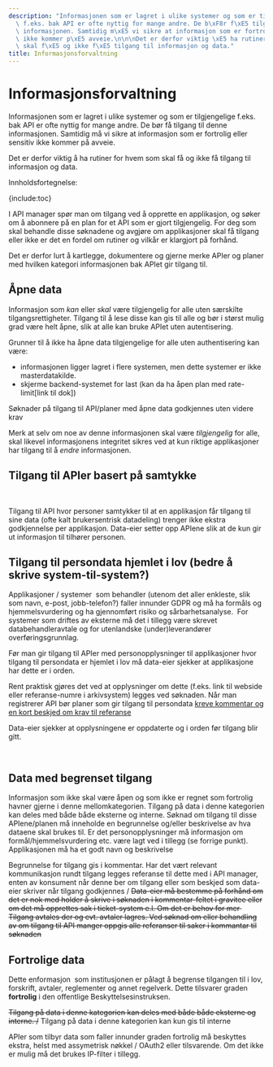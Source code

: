 ```yaml
---
description: "Informasjonen som er lagret i ulike systemer og som er tilgjengelige\
  \ f.eks. bak API er ofte nyttig for mange andre. De b\xF8r f\xE5 tilgang til denne\
  \ informasjonen. Samtidig m\xE5 vi sikre at informasjon som er fortrolig eller sensitiv\
  \ ikke kommer p\xE5 avveie.\n\n\nDet er derfor viktig \xE5 ha rutiner for hvem som\
  \ skal f\xE5 og ikke f\xE5 tilgang til informasjon og data."
title: Informasjonsforvaltning
---
```


# Informasjonsforvaltning

Informasjonen som er lagret i ulike systemer og som er tilgjengelige f.eks. bak API er ofte nyttig for mange andre. De bør få tilgang til denne informasjonen. Samtidig må vi sikre at informasjon som er fortrolig eller sensitiv ikke kommer på avveie.


Det er derfor viktig å ha rutiner for hvem som skal få og ikke få tilgang til informasjon og data.

Innholdsfortegnelse:


{include:toc}


I API manager spør man om tilgang ved å opprette en applikasjon, og søker om å abonnere på en plan for et API som er gjort tilgjengelig. For deg som skal behandle disse søknadene og avgjøre om applikasjoner skal få tilgang eller ikke er det en fordel om rutiner og vilkår er klargjort på forhånd.


Det er derfor lurt å kartlegge, dokumentere og gjerne merke APIer og planer med hvilken kategori informasjonen bak APIet gir tilgang til.


## Åpne data


Informasjon som *kan* eller *skal* være tilgjengelig for alle uten særskilte tilgangsrettigheter. Tilgang til å lese disse kan gis til alle og bør i størst mulig grad være helt åpne, slik at alle kan bruke APIet uten autentisering.


Grunner til å ikke ha åpne data tilgjengelige for alle uten authentisering kan være:


* informasjonen ligger lagret i flere systemen, men dette systemer er ikke masterdatakilde.
* skjerme backend-systemet for last (kan da ha åpen plan med rate-limit[link til dok])


Søknader på tilgang til API/planer med åpne data godkjennes uten videre krav


Merk at selv om noe av denne informasjonen skal være *tilgjengelig* for alle, skal likevel informasjonens integritet sikres ved at kun riktige applikasjoner har tilgang til å *endre* informasjonen.


## Tilgang til APIer basert på samtykke


 


Tilgang til API hvor personer samtykker til at en applikasjon får tilgang til sine data (ofte kalt brukersentrisk datadeling) trenger ikke ekstra godkjennelse per applikasjon. Data-eier setter opp APIene slik at de kun gir ut informasjon til tilhører personen.


## Tilgang til persondata hjemlet i lov (bedre å skrive system-til-system?)


Applikasjoner / systemer  som behandler (utenom det aller enkleste, slik som navn, e-post, jobb-telefon?) faller innunder GDPR og må ha formåls og hjemmelsvurdering og ha gjennomført risiko og sårbarhetsanalyse.  For systemer som driftes av eksterne må det i tillegg være skrevet databehandleravtale og for utenlandske (under)leverandører overføringsgrunnlag.


Før man gir tilgang til APIer med personopplysninger til applikasjoner hvor tilgang til persondata er hjemlet i lov må data-eier sjekker at applikasjone har dette er i orden.


Rent praktisk gjøres det ved at opplysninger om dette (f.eks. link til webside eller referanse-numre i arkivsystem) legges ved søknaden. Når man registrerer API bør planer som gir tilgang til persondata [kreve kommentar og en kort beskjed om krav til referanse](/docs/datadeling/veiledere/api-manager/opprette-plan)


Data-eier sjekker at opplysningene er oppdaterte og i orden før tilgang blir gitt.


 


## Data med begrenset tilgang


Informasjon som ikke skal være åpen og som ikke er regnet som fortrolig havner gjerne i denne mellomkategorien. Tilgang på data i denne kategorien kan deles med både både eksterne og interne. Søknad om tilgang til disse APIene/planen må inneholde en begrunnelse og/eller beskrivelse av hva dataene skal brukes til. Er det personopplysninger må informasjon om formål/hjemmelsvurdering etc. være lagt ved i tillegg (se forrige punkt). Applikasjonen må ha et godt navn og beskrivelse 


Begrunnelse for tilgang gis i kommentar. Har det vært relevant kommunikasjon rundt tilgang legges referanse til dette med i API manager, enten av konsument når denne ber om tilgang eller som beskjed som data-eier skriver når tilgang godkjennes / ~~Data-eier må bestemme på forhånd om det er nok med holder å skrive i søknaden i kommentar-feltet i gravitee eller om det må opprettes sak i ticket-system e.l. Om det er behov for mer  Tilgang avtales der og evt. avtaler lagres. Ved søknad om eller behandling av om tilgang til API manger oppgis alle referanser til saker i kommantar til søknaden~~


## Fortrolige data


Dette enformasjon  som institusjonen er pålagt å begrense tilgangen til i lov, forskrift, avtaler, reglementer og annet regelverk. Dette tilsvarer graden **fortrolig** i den offentlige Beskyttelsesinstruksen.


~~Tilgang på data i denne kategorien kan deles med både både eksterne og interne. /~~ Tilgang på data i denne kategorien kan kun gis til interne


APIer som tilbyr data som faller innunder graden fortrolig må beskyttes ekstra, helst med assymetrisk nøkkel / OAuth2 eller tilsvarende. Om det ikke er mulig må det brukes IP-filter i tillegg.